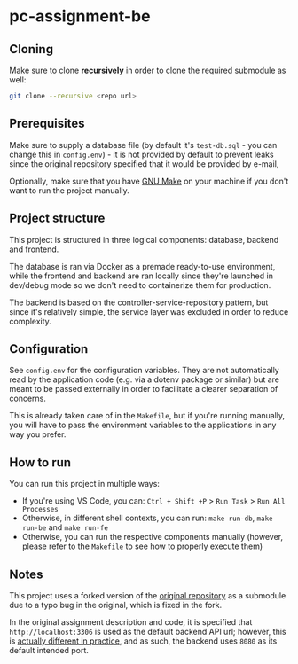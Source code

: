 # pc-assignment-be

## Cloning

Make sure to clone **recursively** in order to clone the required submodule as well:

```sh
git clone --recursive <repo url>
```

## Prerequisites

Make sure to supply a database file (by default it's `test-db.sql` - you can change this in `config.env`) - it is not provided by default to prevent leaks since the original repository specified that it would be provided by e-mail,

Optionally, make sure that you have [GNU Make](https://www.gnu.org/software/make/) on your machine if you don't want to run the project manually.

## Project structure

This project is structured in three logical components: database, backend and frontend.

The database is ran via Docker as a premade ready-to-use environment, while the frontend and backend are ran locally since they're launched in dev/debug mode so we don't need to containerize them for production.

The backend is based on the controller-service-repository pattern, but since it's relatively simple, the service layer was excluded in order to reduce complexity.

## Configuration

See `config.env` for the configuration variables. They are not automatically read by the application code (e.g. via a dotenv package or similar) but are meant to be passed externally in order to facilitate a clearer separation of concerns.

This is already taken care of in the `Makefile`, but if you're running manually, you will have to pass the environment variables to the applications in any way you prefer.

## How to run

You can run this project in multiple ways:

- If you're using VS Code, you can: `Ctrl + Shift +P` > `Run Task` > `Run All Processes`
- Otherwise, in different shell contexts, you can run: `make run-db`, `make run-be` and `make run-fe`
- Otherwise, you can run the respective components manually (however, please refer to the `Makefile` to see how to properly execute them)

## Notes

This project uses a forked version of the [original repository](https://github.com/ishak-dev/BankApp-Test) as a submodule due to a typo bug in the original, which is fixed in the fork.

In the original assignment description and code, it is specified that `http://localhost:3306` is used as the default backend API url; however, this is [actually different in practice](https://github.com/ishak-dev/BankApp-Test/blob/bb053a36899beaf1dd25348a2f6b2f360a20d9c8/src/store/hostStore.ts#L9), and as such, the backend uses `8080` as its default intended port.
